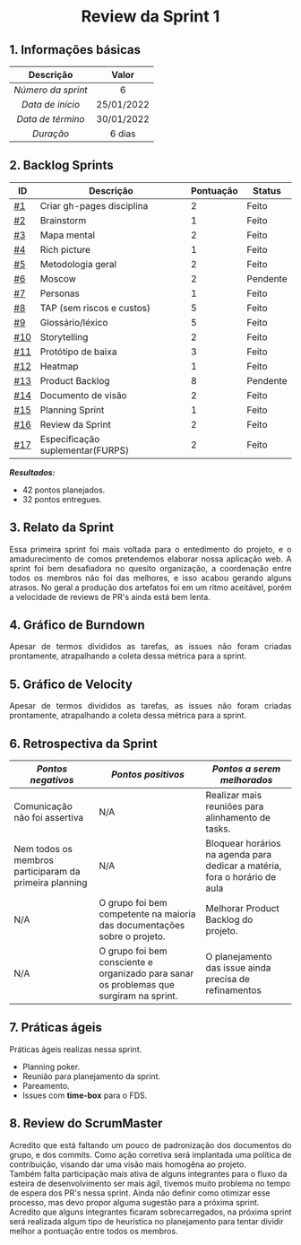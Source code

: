 # <center> Review da Sprint 1

## 1. Informações básicas

| Descrição | Valor |
|:--:|:--:|
|*Número da sprint*|6|
|*Data de início*|25/01/2022|
|*Data de término*|30/01/2022| 
|*Duração*|6 dias|



## 2. Backlog Sprints

|ID | Descrição | Pontuação| Status |
|---|--------------------|--------------|------------- |
| [#1](https://github.com/UnBArqDsw2021-2/2021.2_G2_lava-jato/issues/1)   | Criar gh-pages disciplina | 2 | Feito |
| [#2](https://github.com/UnBArqDsw2021-2/2021.2_G2_lava-jato/issues/2)   | Brainstorm | 1 | Feito  |
| [#3](https://github.com/UnBArqDsw2021-2/2021.2_G2_lava-jato/issues/3)   | Mapa mental |2| Feito  |
| [#4](https://github.com/UnBArqDsw2021-2/2021.2_G2_lava-jato/issues/4)   | Rich picture | 1 | Feito  |
| [#5](https://github.com/UnBArqDsw2021-2/2021.2_G2_lava-jato/issues/5)   | Metodologia geral | 2 | Feito |
| [#6](https://github.com/UnBArqDsw2021-2/2021.2_G2_lava-jato/issues/6)   | Moscow | 2 | Pendente  |
| [#7](https://github.com/UnBArqDsw2021-2/2021.2_G2_lava-jato/issues/7)   | Personas | 1 |  Feito  |
| [#8](https://github.com/UnBArqDsw2021-2/2021.2_G2_lava-jato/issues/8)   | TAP (sem riscos e custos) | 5 | Feito|
| [#9](https://github.com/UnBArqDsw2021-2/2021.2_G2_lava-jato/issues/9)   | Glossário/léxico | 5 | Feito |
| [#10](https://github.com/UnBArqDsw2021-2/2021.2_G2_lava-jato/issues/10)   | Storytelling | 2 | Feito |
| [#11](https://github.com/UnBArqDsw2021-2/2021.2_G2_lava-jato/issues/11)   | Protótipo de baixa | 3 | Feito |
| [#12](https://github.com/UnBArqDsw2021-2/2021.2_G2_lava-jato/issues/12)   | Heatmap | 1 |  Feito |
| [#13](https://github.com/UnBArqDsw2021-2/2021.2_G2_lava-jato/issues/13)   | Product Backlog | 8 | Pendente |
| [#14](https://github.com/UnBArqDsw2021-2/2021.2_G2_lava-jato/issues/14)   | Documento de visão | 2 | Feito  |
| [#15](https://github.com/UnBArqDsw2021-2/2021.2_G2_lava-jato/issues/15)   | Planning Sprint | 1 |  Feito |
| [#16](https://github.com/UnBArqDsw2021-2/2021.2_G2_lava-jato/issues/15)   | Review da Sprint | 2 |  Feito |
| [#17](https://github.com/UnBArqDsw2021-2/2021.2_G2_lava-jato/issues/17)   | Especificação suplementar(FURPS) | 2 |  Feito |

***Resultados:***
* 42 pontos planejados.
* 32 pontos entregues.


## 3. Relato da Sprint 
    
<div style="text-align: justify"> 
  Essa primeira sprint foi mais voltada para o entedimento do projeto, e o amadurecimento de comos pretendemos elaborar nossa aplicação web. A sprint foi bem desafiadora no quesito organização, a coordenação entre todos os membros não foi das melhores, e isso acabou gerando alguns atrasos. No geral a produção dos artefatos foi em um ritmo aceitável, porém a velocidade de reviews de PR's ainda está bem lenta.
</div>

## 4. Gráfico de Burndown
<div style="text-align: justify">
  Apesar de termos divididos as tarefas, as issues não foram criadas prontamente, atrapalhando a coleta dessa métrica para a sprint.
</div>  

## 5. Gráfico de Velocity
<div style="text-align: justify">
  Apesar de termos divididos as tarefas, as issues não foram criadas prontamente, atrapalhando a coleta dessa métrica para a sprint.
</div>  

## 6. Retrospectiva da Sprint
|***Pontos negativos*** | ***Pontos positivos*** | ***Pontos a serem melhorados***| 
|--------------|----------------|--------------|
| Comunicação não foi assertiva |N/A| Realizar mais reuniões para alinhamento de tasks. 
| Nem todos os membros participaram da primeira planning | N/A | Bloquear horários na agenda para dedicar a matéria, fora o horário de aula
| N/A | O grupo foi bem competente na maioria das documentações sobre o projeto. | Melhorar Product Backlog do projeto.|
| N/A | O grupo foi bem consciente e organizado para sanar os problemas que surgiram na sprint. |   O planejamento das issue ainda precisa de refinamentos




## 7. Práticas ágeis
<div style="text-align: justify">
  Práticas ágeis realizas nessa sprint.  

  - Planning poker.  
  - Reunião para planejamento da sprint.
  - Pareamento.
  - Issues com <strong>time-box</strong> para o FDS.

</div>

## 8. Review do ScrumMaster
<div style="text-align: justify">
  Acredito que está faltando um pouco de padronização dos documentos do grupo, e dos commits. Como ação corretiva será implantada uma política de contribuição, visando dar uma visão mais homogêna ao projeto.
</div>
<div sytles="text-align: justify">
  Também falta participação mais ativa de alguns integrantes para o fluxo da esteira de desenvolvimento ser mais ágil, tivemos muito problema no tempo de espera dos PR's nessa sprint. Ainda não definir como otimizar esse processo, mas devo propor alguma sugestão para a próxima sprint.
</div>
<div sytles="text-align: justify">
  Acredito que alguns integrantes ficaram sobrecarregados, na próxima sprint será realizada algum tipo de heurística no planejamento para tentar dividir melhor a pontuação entre todos os membros.
</div>
